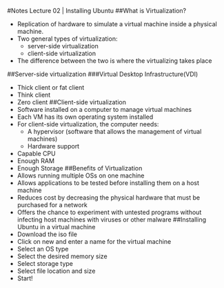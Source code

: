#Notes Lecture 02 | Installing Ubuntu
##What is Virtualization?
* Replication of hardware to simulate a virtual machine inside a physical machine.
* Two general types of virtualization:
  * server-side virtualization
  * client-side virtualization
* The difference between the two is where the virtualizing takes place

##Server-side virtualization 
###Virtual Desktop Infrastructure(VDI)
* Thick client or fat client
* Think client 
* Zero client 
##Client-side virtualization
* Software installed on a computer to manage virtual machines
* Each VM has its own operating system installed
* For client-side virtualization, the computer needs:
  * A hypervisor (software that allows the management of virtual machines)
  * Hardware support
* Capable CPU
* Enough RAM
* Enough Storage
##Benefits of Virtualization
* Allows running multiple OSs on one machine 
* Allows applications to be tested before installing them on a host machine
* Reduces cost by decreasing the physical hardware that must be purchased for a network
* Offers the chance to experiment with untested programs without infecting host machines with viruses or other malware
##Installing Ubuntu in a virtual machine
* Download the iso file
* Click on new and enter a name for the virtual machine
* Select an OS type
* Select the desired memory size
* Select storage type
* Select file location and size 
* Start!
  